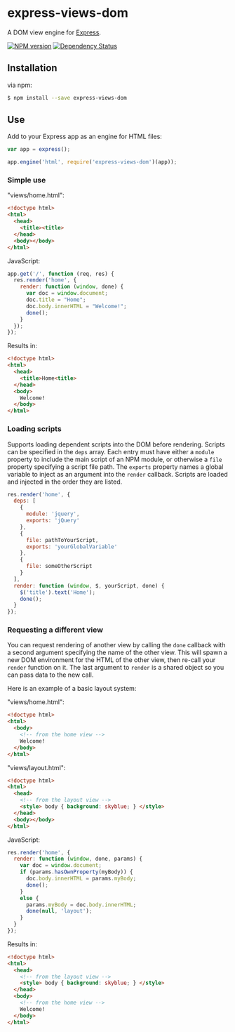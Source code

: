 express-views-dom
==========================

A DOM view engine for [Express](http://expressjs.com/).

[![NPM version](https://badge.fury.io/js/express-views-dom.png)](http://badge.fury.io/js/express-views-dom)
[![Dependency Status](https://david-dm.org/adjohnson916/express-views-dom.png)](https://david-dm.org/adjohnson916/express-views-dom)

## Installation

via npm:

```bash
$ npm install --save express-views-dom
```

## Use

Add to your Express app as an engine for HTML files:

```javascript
var app = express();

app.engine('html', require('express-views-dom')(app));
```

### Simple use

"views/home.html":
```html
<!doctype html>
<html>
  <head>
    <title><title>
  </head>
  <body></body>
</html>
```

JavaScript:
```javascript
app.get('/', function (req, res) {
  res.render('home', {
    render: function (window, done) {
      var doc = window.document;
      doc.title = "Home";
      doc.body.innerHTML = "Welcome!";
      done();
    }
  });
});

```

Results in:
```html
<!doctype html>
<html>
  <head>
    <title>Home<title>
  </head>
  <body>
    Welcome!
  </body>
</html>
```

### Loading scripts

Supports loading dependent scripts into the DOM before rendering.
Scripts can be specified in the `deps` array. Each entry must have either a `module` property to
include the main script of an NPM module, or otherwise a `file` property specifying a script file path.
The `exports` property names a global variable to inject as an argument into the `render` callback.
Scripts are loaded and injected in the order they are listed.

```javascript
res.render('home', {
  deps: [
    {
      module: 'jquery',
      exports: 'jQuery'
    },
    {
      file: pathToYourScript,
      exports: 'yourGlobalVariable'
    },
    {
      file: someOtherScript
    }
  ],
  render: function (window, $, yourScript, done) {
    $('title').text('Home');
    done();
  }
});
```

### Requesting a different view

You can request rendering of another view by calling the `done` callback
with a second argument specifying the name of the other view.
This will spawn a new DOM environment for the HTML of the other view,
then re-call your `render` function on it. The last argument to `render`
is a shared object so you can pass data to the new call.

Here is an example of a basic layout system:

"views/home.html":
```html
<!doctype html>
<html>
  <body>
    <!-- from the home view -->
    Welcome!
  </body>
</html>
```

"views/layout.html":
```html
<!doctype html>
<html>
  <head>
    <!-- from the layout view -->
    <style> body { background: skyblue; } </style>
  </head>
  <body></body>
</html>
```

JavaScript:
```javascript
res.render('home', {
  render: function (window, done, params) {
    var doc = window.document;
    if (params.hasOwnProperty(myBody)) {
      doc.body.innerHTML = params.myBody;
      done();
    }
    else {
      params.myBody = doc.body.innerHTML;
      done(null, 'layout');
    }
  }
});
```

Results in:
```html
<!doctype html>
<html>
  <head>
    <!-- from the layout view -->
    <style> body { background: skyblue; } </style>
  </head>
  <body>
    <!-- from the home view -->
    Welcome!
  </body>
</html>
```

